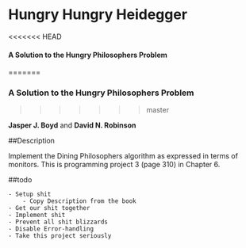 # Hungry Hungry Heidegger
<<<<<<< HEAD
#### A Solution to the Hungry Philosophers Problem
=======
### A Solution to the Hungry Philosophers Problem
>>>>>>> master

__Jasper J. Boyd__  and __David N. Robinson__

##Description

Implement the Dining Philosophers algorithm as expressed in terms of monitors. This is programming project 3 (page 310) in Chapter 6.

##todo

    - Setup shit
        - Copy Description from the book
    - Get our shit together
    - Implement shit
    - Prevent all shit blizzards
    - Disable Error-handling
    - Take this project seriously
